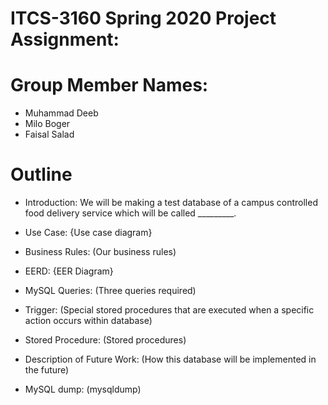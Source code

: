 # ITCS-3160 Spring 2020 Project Assignment:

# Group Member Names:
- Muhammad Deeb
- Milo Boger
- Faisal Salad

# Outline
- Introduction:
  We will be making a test database of a campus controlled food delivery service which will be called _________. 

- Use Case:
  {Use case diagram}
  
- Business Rules:
  (Our business rules)
  
- EERD:
  {EER Diagram}
  
- MySQL Queries:
  (Three queries required)
  
- Trigger:
  (Special stored procedures that are executed when a specific action occurs within database)
  
- Stored Procedure:
  (Stored procedures)
  
- Description of Future Work:
  (How this database will be implemented in the future)
  
- MySQL dump:
  (mysqldump)
